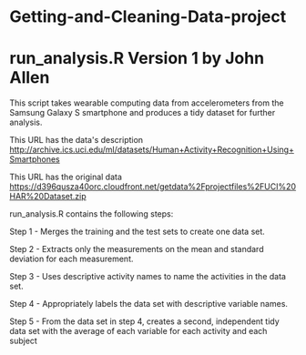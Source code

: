 
# Getting-and-Cleaning-Data-project

# run_analysis.R   Version 1            by John Allen


This script takes wearable computing data from accelerometers from the Samsung Galaxy S smartphone and produces a tidy dataset for further analysis.

This URL has the data's description    http://archive.ics.uci.edu/ml/datasets/Human+Activity+Recognition+Using+Smartphones 

This URL has the original data         https://d396qusza40orc.cloudfront.net/getdata%2Fprojectfiles%2FUCI%20HAR%20Dataset.zip 


run_analysis.R contains the following steps: 

  Step 1 - Merges the training and the test sets to create one data set.
  
  Step 2 - Extracts only the measurements on the mean and standard deviation for each measurement. 
  
  Step 3 - Uses descriptive activity names to name the activities in the data set.
  
  Step 4 - Appropriately labels the data set with descriptive variable names. 
  
  Step 5 - From the data set in step 4, creates a second, independent tidy data set with the average of each variable for each    activity and each subject

